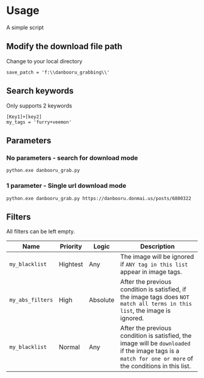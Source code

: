 # Usage
A simple script

## Modify the download file path
Change to your local directory    
```
save_patch = 'f:\\danbooru_grabbing\\'    
```

## Search keywords
Only supports 2 keywords    
```
[Key1]+[key2]
my_tags = 'furry+veemon'
```

## Parameters
### No parameters - search for download mode    
```
python.exe danbooru_grab.py
```

### 1 parameter - Single url download mode
```
python.exe danbooru_grab.py https://danbooru.donmai.us/posts/6800322
```

## Filters
All filters can be left empty.    

| Name | Priority | Logic | Description |
| --- | --- | --- | --- |
|`my_blacklist`| Hightest | Any | The image will be ignored if `ANY tag in this list` appear in image tags. |
|`my_abs_filters`| High | Absolute | After the previous condition is satisfied, if the image tags does `NOT match all terms in this list`, the image is ignored. |
|`my_blacklist`| Normal | Any | After the previous condition is satisfied, the image will be `downloaded` if the image tags is a `match for one or more` of the conditions in this list. |
